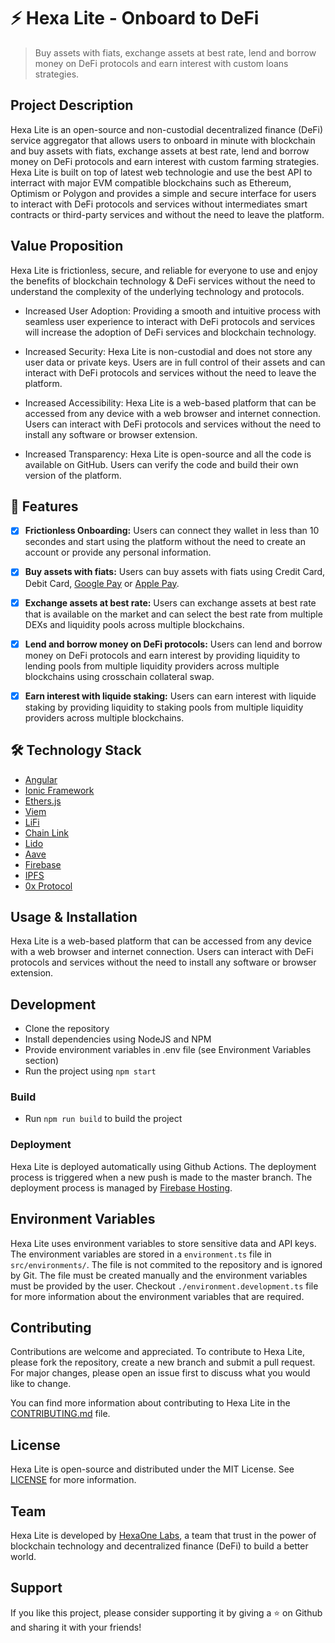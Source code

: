# ⚡ Hexa Lite - Onboard to DeFi
> Buy assets with fiats, exchange assets at best rate, lend and borrow money on DeFi protocols and earn interest with custom loans strategies.

## Project Description
Hexa Lite is an open-source and non-custodial decentralized finance (DeFi) service aggregator that allows users to onboard in minute with blockchain and buy assets with fiats, exchange assets at best rate, lend and borrow money on DeFi protocols and earn interest with custom farming strategies. Hexa Lite is built on top of latest web technologie and use the best API to interract with major EVM compatible blockchains such as Ethereum, Optimism or Polygon and provides a simple and secure interface for users to interact with DeFi protocols and services without intermediates smart contracts or third-party services and without the need to leave the platform.

## Value Proposition
Hexa Lite is frictionless, secure, and reliable for everyone to use and enjoy the benefits of blockchain technology & DeFi services without the need to understand the complexity of the underlying technology and protocols.

- Increased User Adoption: Providing a smooth and intuitive process with seamless user experience to interact with DeFi protocols and services will increase the adoption of DeFi services and blockchain technology.

- Increased Security: Hexa Lite is non-custodial and does not store any user data or private keys. Users are in full control of their assets and can interact with DeFi protocols and services without the need to leave the platform.
- Increased Accessibility: Hexa Lite is a web-based platform that can be accessed from any device with a web browser and internet connection. Users can interact with DeFi protocols and services without the need to install any software or browser extension.

- Increased Transparency: Hexa Lite is open-source and all the code is available on GitHub. Users can verify the code and build their own version of the platform. 

## 🚀 Features

- [x] <b>Frictionless Onboarding:</b> Users can connect they wallet in less than 10 secondes and start using the platform without the need to create an account or provide any personal information. 

- [x] <b>Buy assets with fiats:</b> Users can buy assets with fiats using Credit Card, Debit Card, [Google Pay](https://pay.google.com/intl/en_us/about/) or [Apple Pay](https://www.apple.com/apple-pay/).

- [x] <b>Exchange assets at best rate:</b> Users can exchange assets at best rate that is available on the market and can select the best rate from multiple DEXs and liquidity pools across multiple blockchains.

- [x] <b>Lend and borrow money on DeFi protocols:</b> Users can lend and borrow money on DeFi protocols and earn interest by providing liquidity to lending pools from multiple liquidity providers across multiple blockchains using crosschain collateral swap.

- [x] <b>Earn interest with liquide staking:</b> Users can earn interest with liquide staking by providing liquidity to staking pools from multiple liquidity providers across multiple blockchains.


## 🛠️ Technology Stack
- [Angular](https://angular.dev/)
- [Ionic Framework](https://ionicframework.com/)
- [Ethers.js](https://docs.ethers.io/v5/)
- [Viem](https://viem.sh/)
- [LiFi](https://li.fi/)
- [Chain Link](https://chain.link/)
- [Lido](https://lido.fi/)
- [Aave](https://aave.com/)
- [Firebase](https://firebase.google.com/)
- [IPFS](https://ipfs.io/)
- [0x Protocol](https://www.0xprotocol.org/)

## Usage & Installation
Hexa Lite is a web-based platform that can be accessed from any device with a web browser and internet connection. Users can interact with DeFi protocols and services without the need to install any software or browser extension.

## Development
- Clone the repository
- Install dependencies using NodeJS and NPM
- Provide environment variables in .env file (see Environment Variables section)
- Run the project using `npm start`

### Build
- Run `npm run build` to build the project

### Deployment
Hexa Lite is deployed automatically using Github Actions. The deployment process is triggered when a new push is made to the master branch. The deployment process is managed by [Firebase Hosting](https://firebase.google.com/docs/hosting).

## Environment Variables
Hexa Lite uses environment variables to store sensitive data and API keys. The environment variables are stored in a `environment.ts` file in `src/environments/`. The file is not commited to the repository and is ignored by Git. The file must be created manually and the environment variables must be provided by the user. Checkout `./environment.development.ts` file for more information about the environment variables that are required.

## Contributing
Contributions are welcome and appreciated. To contribute to Hexa Lite, please fork the repository, create a new branch and submit a pull request. For major changes, please open an issue first to discuss what you would like to change.

You can find more information about contributing to Hexa Lite in the [CONTRIBUTING.md](CONTRIBUTING.md) file.

## License
Hexa Lite is open-source and distributed under the MIT License. See [LICENSE](LICENSE) for more information.

## Team
Hexa Lite is developed by [HexaOne Labs](https://hexaonelabs.com/), a team that trust in the power of blockchain technology and decentralized finance (DeFi) to build a better world.

## Support
If you like this project, please consider supporting it by giving a ⭐️ on Github and sharing it with your friends!